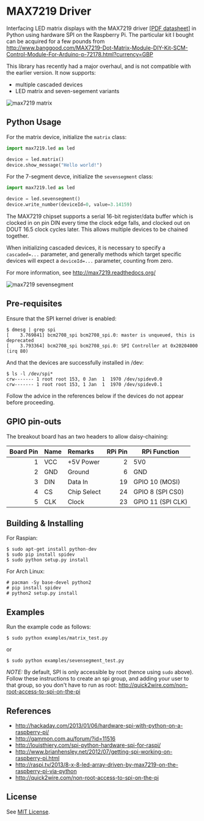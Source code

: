 MAX7219 Driver
==============

Interfacing LED matrix displays with the MAX7219 driver 
[[PDF datasheet](https://raw.github.com/rm-hull/max7219/master/docs/MAX7219-datasheet.pdf)] 
in Python using hardware SPI on the Raspberry Pi. The particular kit I bought 
can be acquired for a few pounds from 
http://www.banggood.com/MAX7219-Dot-Matrix-Module-DIY-Kit-SCM-Control-Module-For-Arduino-p-72178.html?currency=GBP 

This library has recently had a major overhaul, and is not compatible with the earlier version. 
It now supports:

* multiple cascaded devices
* LED matrix and seven-segement variants

![max7219 matrix](https://raw.githubusercontent.com/rm-hull/max7219/master/docs/images/devices.jpg)

Python Usage
------------
For the matrix device, initialize the `matrix` class:

```python
import max7219.led as led

device = led.matrix()
device.show_message("Hello world!")
```

For the 7-segment devce, initialize the `sevensegment` class:

```python
import max7219.led as led

device = led.sevensegment()
device.write_number(deviceId=0, value=3.14159)
```

The MAX7219 chipset supports a serial 16-bit register/data buffer which is 
clocked in on pin DIN every time the clock edge falls, and clocked out on DOUT
16.5 clock cycles later. This allows multiple devices to be chained together.

When initializing cascaded devices, it is necessary to specify a `cascaded=...`
parameter, and generally methods which target specific devices will expect a 
`deviceId=...` parameter, counting from zero.

For more information, see http://max7219.readthedocs.org/

![max7219 sevensegment](https://raw.githubusercontent.com/rm-hull/max7219/master/docs/images/IMG_2810.JPG)

Pre-requisites
--------------
Ensure that the SPI kernel driver is enabled:

    $ dmesg | grep spi
    [    3.769841] bcm2708_spi bcm2708_spi.0: master is unqueued, this is deprecated
    [    3.793364] bcm2708_spi bcm2708_spi.0: SPI Controller at 0x20204000 (irq 80)

And that the devices are successfully installed in /dev:

    $ ls -l /dev/spi*
    crw------- 1 root root 153, 0 Jan  1  1970 /dev/spidev0.0
    crw------- 1 root root 153, 1 Jan  1  1970 /dev/spidev0.1
    
Follow the advice in the references below if the devices do not appear before
proceeding.

GPIO pin-outs
-------------
The breakout board has an two headers to allow daisy-chaining:

| Board Pin | Name | Remarks | RPi Pin | RPi Function |
|--------:|:-----|:--------|--------:|--------------|
| 1 | VCC | +5V Power | 2 | 5V0 |
| 2 | GND | Ground | 6 | GND |
| 3 | DIN | Data In | 19 | GPIO 10 (MOSI) |
| 4 | CS | Chip Select | 24 | GPIO 8 (SPI CS0) |
| 5 | CLK | Clock | 23 | GPIO 11 (SPI CLK) |

Building & Installing
---------------------
For Raspian:

    $ sudo apt-get install python-dev
    $ sudo pip install spidev
    $ sudo python setup.py install

For Arch Linux:

    # pacman -Sy base-devel python2
    # pip install spidev
    # python2 setup.py install


Examples
--------
Run the example code as follows:

    $ sudo python examples/matrix_test.py

or

    $ sudo python examples/sevensegment_test.py

*NOTE:* By default, SPI is only accessible by root (hence using `sudo` above). Follow these 
instructions to create an spi group, and adding your user to that group, so you don't have to
run as root: http://quick2wire.com/non-root-access-to-spi-on-the-pi

References
----------
* http://hackaday.com/2013/01/06/hardware-spi-with-python-on-a-raspberry-pi/
* http://gammon.com.au/forum/?id=11516
* http://louisthiery.com/spi-python-hardware-spi-for-raspi/
* http://www.brianhensley.net/2012/07/getting-spi-working-on-raspberry-pi.html
* http://raspi.tv/2013/8-x-8-led-array-driven-by-max7219-on-the-raspberry-pi-via-python
* http://quick2wire.com/non-root-access-to-spi-on-the-pi

License
-------
See [MIT License](https://github.com/rm-hull/max7219/blob/master/LICENSE.md).
